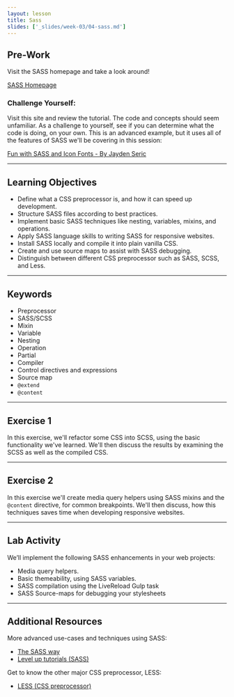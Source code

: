 ```yaml
---
layout: lesson
title: Sass
slides: ['_slides/week-03/04-sass.md']
---
```


## Pre-Work

Visit the SASS homepage and take a look around!

[SASS Homepage](http://sass-lang.com/guide)


### Challenge Yourself:

Visit this site and review the tutorial. The code and concepts should seem unfamiliar. As a challenge to yourself, see if you can determine what the code is doing, on your own. This is an advanced example, but it uses all of the features of SASS we'll be covering in this session:

[Fun with SASS and Icon Fonts - By Jayden Seric](http://jaydenseric.com/blog/fun-with-sass-and-font-icons)

---

## Learning Objectives

- Define what a CSS preprocessor is, and how it can speed up development.
- Structure SASS files according to best practices.
- Implement basic SASS techniques like nesting, variables, mixins, and operations.
- Apply SASS language skills to writing SASS for responsive websites.
- Install SASS locally and compile it into plain vanilla CSS.
- Create and use source maps to assist with SASS debugging.
- Distinguish between different CSS preprocessor such as SASS, SCSS, and Less.

---

## Keywords

- Preprocessor
- SASS/SCSS
- Mixin
- Variable
- Nesting
- Operation
- Partial
- Compiler
- Control directives and expressions
- Source map
- `@extend`
- `@content`

---

## Exercise 1	

In this exercise, we'll refactor some CSS into SCSS, using the basic functionality we've learned.
We'll then discuss the results by examining the SCSS as well as the compiled CSS. 

---

## Exercise 2

In this exercise we'll create media query helpers using SASS mixins and the `@content` directive, for common breakpoints.
We'll then discuss, how this techniques saves time when developing responsive websites. 

---

## Lab Activity

We’ll implement the following SASS enhancements in your web projects:

- Media query helpers.
- Basic themeability, using SASS variables.
- SASS compilation using the LiveReload Gulp task
- SASS Source-maps for debugging your stylesheets

---

## Additional Resources

More advanced use-cases and techniques using SASS:

- [The SASS way](http://thesassway.com/)
- [Level up tutorials (SASS)](http://leveluptuts.com/tutorials/sass-tutorials)

Get to know the other major CSS preprocessor, LESS:

- [LESS (CSS preprocessor) ](http://lesscss.org/)
